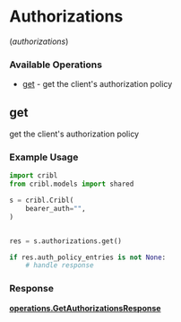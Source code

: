 # Authorizations
(*authorizations*)

### Available Operations

* [get](#get) - get the client's authorization policy

## get

get the client's authorization policy

### Example Usage

```python
import cribl
from cribl.models import shared

s = cribl.Cribl(
    bearer_auth="",
)


res = s.authorizations.get()

if res.auth_policy_entries is not None:
    # handle response
```


### Response

**[operations.GetAuthorizationsResponse](../../models/operations/getauthorizationsresponse.md)**

